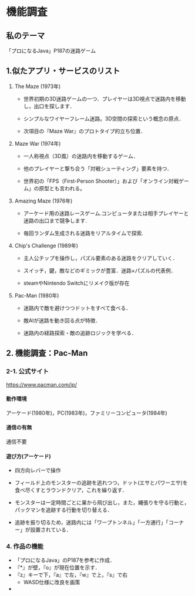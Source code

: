 # 機能調査

## 私のテーマ

「プロになるJava」P187の迷路ゲーム

## 1.似たアプリ・サービスのリスト

1. The Maze (1973年)

    - 世界初期の3D迷路ゲームの一つ．プレイヤーは3D視点で迷路内を移動し，出口を探します．

    - シンプルなワイヤーフレーム迷路。3D空間の探索という概念の原点．

    - 次項目の『Maze War』のプロトタイプ的立ち位置．

2. Maze War (1974年)

    - 一人称視点（3D風）の迷路内を移動するゲーム．

    - 他のプレイヤーと撃ち合う「対戦シューティング」要素を持つ．

    - 世界初の「FPS（First-Person Shooter）」および「オンライン対戦ゲーム」の原型とも言われる。

3. Amazing Maze (1976年)

    - アーケード用の迷路レースゲーム.コンピュータまたは相手プレイヤーと迷路の出口まで競争します.

    - 毎回ランダム生成される迷路をリアルタイムで探索.

4. Chip's Challenge (1989年)

    - 主人公チップを操作し，パズル要素のある迷路をクリアしていく．

    - スイッチ，鍵，敵などのギミックが豊富．迷路×パズルの代表例．

    - steamやNintendo Switchにリメイク版が存在

5. Pac-Man (1980年)

    - 迷路内で敵を避けつつドットをすべて食べる．

    - 敵AIが迷路を動き回る点が特徴．

    - 迷路内の経路探索・敵の追跡ロジックを学べる．

## 2. 機能調査：Pac-Man

### 2-1. 公式サイト

https://www.pacman.com/jp/

#### 動作環境

アーケード(1980年)，PC(1983年)，ファミリーコンピュータ(1984年)

#### 通信の有無

通信不要

#### 遊び方(アーケード)

- 四方向レバーで操作

- フィールド上のモンスターの追跡を逃れつつ，ドット(エサとパワーエサ)を食べ尽くすとラウンドクリア，これを繰り返す．

- モンスターは一定時間ごとに巣から飛び出し，また，縄張りを守る行動と，パックマンを追跡する行動を切り替える．

- 追跡を振り切るため，迷路内には「ワープトンネル」「一方通行」「コーナー」が設置されている．

### 4. 作品の機能

- 「プロになるJava」のP187を参考に作成．
- 『*』が壁，『o』が現在位置を示す．
- 『z』キーで下，『a』で左，『w』で上，『s』で右
    - WASD仕様に改良を画策
- 
